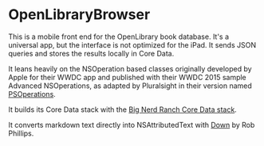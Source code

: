 # OpenLibraryBrowser

This is a mobile front end for the OpenLibrary book database. It's a universal app, but the interface is not optimized for the iPad. It sends JSON queries and stores the results locally in Core Data.

It leans heavily on the NSOperation based classes originally developed by Apple for their WWDC app and published with their WWDC 2015 sample Advanced NSOperations, as adapted by Pluralsight in their version named [PSOperations](https://github.com/pluralsight/PSOperations).

It builds its Core Data stack with the [Big Nerd Ranch Core Data stack](https://github.com/bignerdranch/CoreDataStack). 

It converts markdown text directly into NSAttributedText with [Down](https://github.com/iwasrobbed/Down) by Rob Phillips.